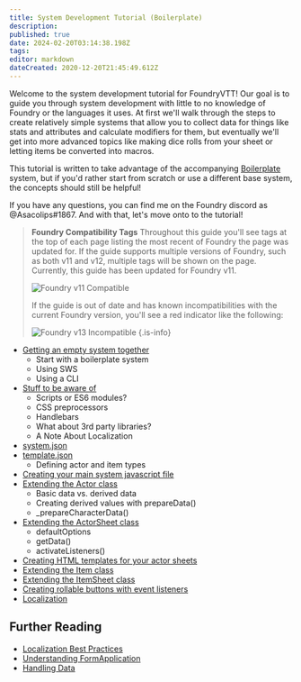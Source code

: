 ```yaml
---
title: System Development Tutorial (Boilerplate)
description: 
published: true
date: 2024-02-20T03:14:38.198Z
tags: 
editor: markdown
dateCreated: 2020-12-20T21:45:49.612Z
---
```


Welcome to the system development tutorial for FoundryVTT! Our goal is to guide you through system development with little to no knowledge of Foundry or the languages it uses. At first we'll walk through the steps to create relatively simple systems that allow you to collect data for things like stats and attributes and calculate modifiers for them, but eventually we'll get into more advanced topics like making dice rolls from your sheet or letting items be converted into macros.

This tutorial is written to take advantage of the accompanying [Boilerplate](https://gitlab.com/asacolips-projects/foundry-mods/boilerplate) system, but if you'd rather start from scratch or use a different base system, the concepts should still be helpful!

If you have any questions, you can find me on the Foundry discord as @Asacolips#1867. And with that, let's move onto to the tutorial!

> **Foundry Compatibility Tags**
> Throughout this guide you'll see tags at the top of each page listing the most recent of Foundry the page was updated for. If the guide supports multiple versions of Foundry, such as both v11 and v12, multiple tags will be shown on the page. Currently, this guide has been updated for Foundry v11.
>
> ![Foundry v11 Compatible](https://img.shields.io/badge/Foundry-v11%20Compatible-blue)
>
> If the guide is out of date and has known incompatibilities with the current Foundry version, you'll see a red indicator like the following:
>
> ![Foundry v13 Incompatible](https://img.shields.io/badge/Foundry-v13%20Incompatible-darkred)
{.is-info}


-   [Getting an empty system together](https://foundryvtt.wiki/en/development/guides/SD-tutorial/SD01-Getting-started)
    -   Start with a boilerplate system
    -   Using SWS
    -   Using a CLI
-   [Stuff to be aware of](https://foundryvtt.wiki/en/development/guides/SD-tutorial/SD02-Stuff-to-be-aware-of)
    -   Scripts or ES6 modules?
    -   CSS preprocessors
    -   Handlebars
    -   What about 3rd party libraries?
    -   A Note About Localization
-   [system.json](https://foundryvtt.wiki/en/development/guides/SD-tutorial/SD03-systemjson)
-   [template.json](https://foundryvtt.wiki/en/development/guides/SD-tutorial/SD04-templatejson)
    -   Defining actor and item types
-   [Creating your main system javascript file](https://foundryvtt.wiki/en/development/guides/SD-tutorial/SD05-Creating-your-main-JS-file)
-   [Extending the Actor class](https://foundryvtt.wiki/en/development/guides/SD-tutorial/SD06-Extending-the-Actor-class)
    -   Basic data vs. derived data
    -   Creating derived values with prepareData()
    -   \_prepareCharacterData()
-   [Extending the ActorSheet class](https://foundryvtt.wiki/en/development/guides/SD-tutorial/SD07-Extending-the-ActorSheet-class)
    -   defaultOptions
    -   getData()
    -   activateListeners()
-   [Creating HTML templates for your actor sheets](https://foundryvtt.wiki/en/development/guides/SD-tutorial/SD08-Creating-HTML-templates-for-your-actor-sheets)
-   [Extending the Item class](https://foundryvtt.wiki/en/development/guides/SD-tutorial/SD09-Extending-the-Item-class)
-   [Extending the ItemSheet class](https://foundryvtt.wiki/en/development/guides/SD-tutorial/SD10-Extending-the-ItemSheet-class)
-   [Creating rollable buttons with event listeners](https://foundryvtt.wiki/en/development/guides/SD-tutorial/SD111-Creating-rollable-buttons-with-event-listeners)
-   [Localization](https://foundryvtt.wiki/en/development/guides/SD-tutorial/SD13-Localization)

## Further Reading

- [Localization Best Practices](/en/development/guides/localization/localization-best-practices)
- [Understanding FormApplication](/en/development/guides/understanding-form-applications)
- [Handling Data](/en/development/guides/handling-data)